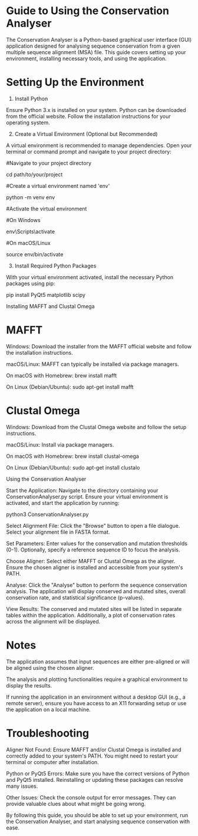 # Guide to Using the Conservation Analyser
The Conservation Analyser is a Python-based graphical user interface (GUI) application designed for analysing sequence conservation from a given multiple sequence alignment (MSA) file. This guide covers setting up your environment, installing necessary tools, and using the application.
# Setting Up the Environment

1. Install Python

Ensure Python 3.x is installed on your system. Python can be downloaded from the official website. Follow the installation instructions for your operating system.

2. Create a Virtual Environment (Optional but Recommended)

A virtual environment is recommended to manage dependencies. Open your terminal or command prompt and navigate to your project directory:

#Navigate to your project directory

cd path/to/your/project

#Create a virtual environment named 'env'

python -m venv env

#Activate the virtual environment

#On Windows

env\Scripts\activate

#On macOS/Linux

source env/bin/activate

3. Install Required Python Packages

With your virtual environment activated, install the necessary Python packages using pip:

pip install PyQt5 matplotlib scipy

Installing MAFFT and Clustal Omega

# MAFFT

Windows: Download the installer from the MAFFT official website and follow the installation instructions.

macOS/Linux: MAFFT can typically be installed via package managers.

On macOS with Homebrew: brew install mafft

On Linux (Debian/Ubuntu): sudo apt-get install mafft

# Clustal Omega

Windows: Download from the Clustal Omega website and follow the setup instructions.

macOS/Linux: Install via package managers.

On macOS with Homebrew: brew install clustal-omega

On Linux (Debian/Ubuntu): sudo apt-get install clustalo

Using the Conservation Analyser

Start the Application: Navigate to the directory containing your ConservationAnalyser.py script. Ensure your virtual environment is activated, and start the application by running: 

python3 ConservationAnalyser.py

Select Alignment File: Click the "Browse" button to open a file dialogue. Select your alignment file in FASTA format.

Set Parameters: Enter values for the conservation and mutation thresholds (0-1). Optionally, specify a reference sequence ID to focus the analysis.

Choose Aligner: Select either MAFFT or Clustal Omega as the aligner. Ensure the chosen aligner is installed and accessible from your system's PATH.

Analyse: Click the "Analyse" button to perform the sequence conservation analysis. The application will display conserved and mutated sites, overall conservation rate, and statistical significance (p-values).

View Results: The conserved and mutated sites will be listed in separate tables within the application. Additionally, a plot of conservation rates across the alignment will be displayed.

# Notes

The application assumes that input sequences are either pre-aligned or will be aligned using the chosen aligner.

The analysis and plotting functionalities require a graphical environment to display the results.

If running the application in an environment without a desktop GUI (e.g., a remote server), ensure you have access to an X11 forwarding setup or use the application on a local machine.

# Troubleshooting

Aligner Not Found: Ensure MAFFT and/or Clustal Omega is installed and correctly added to your system's PATH. You might need to restart your terminal or computer after installation.

Python or PyQt5 Errors: Make sure you have the correct versions of Python and PyQt5 installed. Reinstalling or updating these packages can resolve many issues.

Other Issues: Check the console output for error messages. They can provide valuable clues about what might be going wrong.

By following this guide, you should be able to set up your environment, run the Conservation Analyser, and start analysing sequence conservation with ease.


